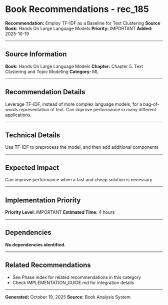 # Book Recommendations - rec_185

**Recommendation:** Employ TF-IDF as a Baseline for Text Clustering
**Source Book:** Hands On Large Language Models
**Priority:** IMPORTANT
**Added:** 2025-10-19

---

## Source Information

**Book:** Hands On Large Language Models
**Chapter:** Chapter 5. Text Clustering and Topic Modeling
**Category:** ML

---

## Recommendation Details

Leverage TF-IDF, instead of more complex language models, for a bag-of-words representation of text. Can improve performance in many different applications.

---

## Technical Details

Use TF-IDF to preprocess the model, and then add additional components

---

## Expected Impact

Can improve performance when a fast and cheap solution is necessary

---

## Implementation Priority

**Priority Level:** IMPORTANT
**Estimated Time:** 4 hours

---

## Dependencies

**No dependencies identified.**

---

## Related Recommendations

- See Phase index for related recommendations in this category
- Check IMPLEMENTATION_GUIDE.md for integration details

---

**Generated:** October 19, 2025
**Source:** Book Analysis System
